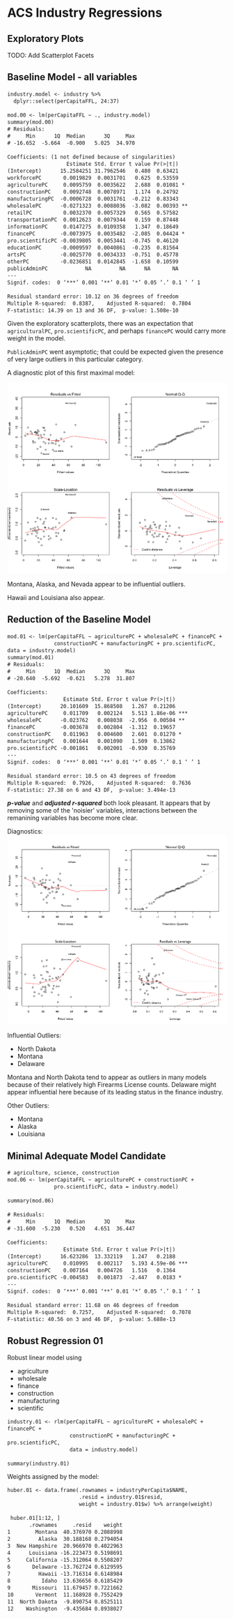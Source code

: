 # ACS Industry Regressions

## Exploratory Plots

TODO: Add Scatterplot Facets

## Baseline Model - all variables
```{R}
industry.model <- industry %>%
  dplyr::select(perCapitaFFL, 24:37)

mod.00 <- lm(perCapitaFFL ~ ., industry.model)
summary(mod.00)
# Residuals:
#     Min      1Q  Median      3Q     Max 
# -16.652  -5.664  -0.900   5.025  34.970 

Coefficients: (1 not defined because of singularities)
                   Estimate Std. Error t value Pr(>|t|)   
(Intercept)      15.2584251 31.7962546   0.480  0.63421   
workforcePC       0.0019829  0.0031701   0.625  0.53559   
agriculturePC     0.0095759  0.0035622   2.688  0.01081 * 
constructionPC    0.0092748  0.0078971   1.174  0.24792   
manufacturingPC  -0.0006728  0.0031761  -0.212  0.83343   
wholesalePC      -0.0271323  0.0088036  -3.082  0.00393 **
retailPC          0.0032370  0.0057329   0.565  0.57582   
transportationPC  0.0012623  0.0079344   0.159  0.87448   
informationPC     0.0147275  0.0109358   1.347  0.18649   
financePC        -0.0073975  0.0035482  -2.085  0.04424 * 
pro.scientificPC -0.0039805  0.0053441  -0.745  0.46120   
educationPC      -0.0009597  0.0040861  -0.235  0.81564   
artsPC           -0.0025770  0.0034333  -0.751  0.45778   
otherPC          -0.0236851  0.0142845  -1.658  0.10599   
publicAdminPC            NA         NA      NA       NA   
---
Signif. codes:  0 ‘***’ 0.001 ‘**’ 0.01 ‘*’ 0.05 ‘.’ 0.1 ‘ ’ 1

Residual standard error: 10.12 on 36 degrees of freedom
Multiple R-squared:  0.8387,	Adjusted R-squared:  0.7804 
F-statistic: 14.39 on 13 and 36 DF,  p-value: 1.508e-10
```
Given the exploratory scatterplots, there was an expectation that `agriculturalPC`, `pro.scientificPC`, and perhaps `financePC` would carry more weight in the model. 

`PublicAdminPC` went asymptotic; that could be expected given the presence of very large outliers in this particular category. 

A diagnostic plot of this first maximal model:

![](R_plots/04-model-building-industry/industry-mod00.png)

Montana, Alaska, and Nevada appear to be influential outliers. 

Hawaii and Louisiana also appear. 

## Reduction of the Baseline Model

```{R}
mod.01 <- lm(perCapitaFFL ~ agriculturePC + wholesalePC + financePC +
               constructionPC + manufacturingPC + pro.scientificPC, data = industry.model)
summary(mod.01)
# Residuals:
#     Min      1Q  Median      3Q     Max 
# -20.640  -5.692  -0.621   5.278  31.807 

Coefficients:
                  Estimate Std. Error t value Pr(>|t|)    
(Intercept)      20.101609  15.868508   1.267  0.21206    
agriculturePC     0.011709   0.002124   5.513 1.86e-06 ***
wholesalePC      -0.023762   0.008038  -2.956  0.00504 ** 
financePC        -0.003678   0.002804  -1.312  0.19657    
constructionPC    0.011963   0.004600   2.601  0.01270 *  
manufacturingPC   0.001644   0.001090   1.509  0.13862    
pro.scientificPC -0.001861   0.002001  -0.930  0.35769    
---
Signif. codes:  0 ‘***’ 0.001 ‘**’ 0.01 ‘*’ 0.05 ‘.’ 0.1 ‘ ’ 1

Residual standard error: 10.5 on 43 degrees of freedom
Multiple R-squared:  0.7926,	Adjusted R-squared:  0.7636 
F-statistic: 27.38 on 6 and 43 DF,  p-value: 3.494e-13
```
**_p-value_** and _**adjusted r-squared**_ both look pleasant. It appears that by removing some of the 'noisier' variables, interactions between the remanining variables has become more clear.

Diagnostics:
![](R_plots/04-model-building-industry/industry-mod01.png)

Influential Outliers:
- North Dakota
- Montana
- Delaware

Montana and North Dakota tend to appear as outliers in many models because of their relatively high Firearms License counts. Delaware might appear influential here because of its leading status in the finance industry. 

Other Outliers:
- Montana
- Alaska
- Louisiana

## Minimal Adequate Model Candidate

```{R}
# agriculture, science, construction
mod.06 <- lm(perCapitaFFL ~ agriculturePC + constructionPC + 
               pro.scientificPC, data = industry.model)
               
summary(mod.06)

# Residuals:
#     Min      1Q  Median      3Q     Max 
# -31.600  -5.230   0.520   4.651  36.447 

Coefficients:
                  Estimate Std. Error t value Pr(>|t|)    
(Intercept)      16.623286  13.332119   1.247   0.2188    
agriculturePC     0.010995   0.002117   5.193 4.59e-06 ***
constructionPC    0.007164   0.004726   1.516   0.1364    
pro.scientificPC -0.004583   0.001873  -2.447   0.0183 *  
---
Signif. codes:  0 ‘***’ 0.001 ‘**’ 0.01 ‘*’ 0.05 ‘.’ 0.1 ‘ ’ 1

Residual standard error: 11.68 on 46 degrees of freedom
Multiple R-squared:  0.7257,	Adjusted R-squared:  0.7078 
F-statistic: 40.56 on 3 and 46 DF,  p-value: 5.688e-13
```
## Robust Regression 01

Robust linear model using 

- agriculture
- wholesale
- finance
- construction
- manufacturing
- scientific

```{R}
industry.01 <- rlm(perCapitaFFL ~ agriculturePC + wholesalePC + financePC + 
                    constructionPC + manufacturingPC + pro.scientificPC, 
                    data = industry.model)

summary(industry.01)
```

Weights assigned by the model:

```{R}
huber.01 <- data.frame(.rownames = industryPerCapita$NAME, 
                       .resid = industry.01$resid,
                       weight = industry.01$w) %>% arrange(weight)

 huber.01[1:12, ]
       .rownames     .resid    weight
1        Montana  40.376970 0.2088998
2         Alaska  30.188168 0.2794054
3  New Hampshire  20.966970 0.4022963
4      Louisiana -16.223473 0.5198691
5     California -15.312064 0.5508207
6       Delaware -13.762724 0.6129595
7         Hawaii -13.716314 0.6148984
8          Idaho  13.636656 0.6185429
9       Missouri  11.679457 0.7221662
10       Vermont  11.168928 0.7552429
11  North Dakota  -9.890754 0.8525111
12    Washington  -9.435684 0.8938027
```

